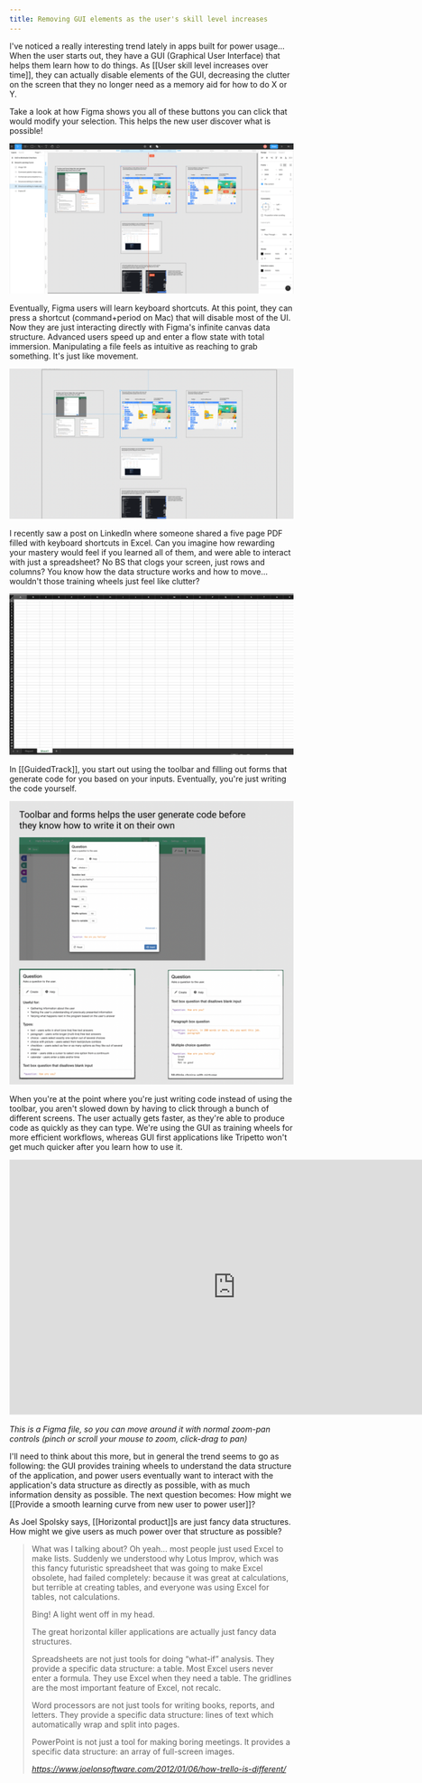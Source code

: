 ```yaml
---
title: Removing GUI elements as the user's skill level increases
---
```


I've noticed a really interesting trend lately in apps built for power usage... When the user starts out, they have a GUI (Graphical User Interface) that helps them learn how to do things. As [[User skill level increases over time]], they can actually disable elements of the GUI, decreasing the clutter on the screen that they no longer need as a memory aid for how to do X or Y.

Take a look at how Figma shows you all of these buttons you can click that would modify your selection. This helps the new user discover what is possible!

![](/assets/blogpics/FigmaBeginnerGUI.png)

Eventually, Figma users will learn keyboard shortcuts. At this point, they can press a shortcut (command+period on Mac) that will disable most of the UI. Now they are just interacting directly with Figma's infinite canvas data structure. Advanced users speed up and enter a flow state with total immersion. Manipulating a file feels as intuitive as reaching to grab something. It's just like movement.

![](/assets/blogpics/FigmaExpertGUI.png)

I recently saw a post on LinkedIn where someone shared a five page PDF filled with keyboard shortcuts in Excel. Can you imagine how rewarding your mastery would feel if you learned all of them, and were able to interact with just a spreadsheet? No BS that clogs your screen, just rows and columns? You know how the data structure works and how to move... wouldn't those training wheels just feel like clutter?

![](/assets/blogpics/ExcelMinimalistGUI.png)

In [[GuidedTrack]], you start out using the toolbar and filling out forms that generate code for you based on your inputs. Eventually, you're just writing the code yourself.

![](/assets/blogpics/GuidedTrackToolbarQuestion.png)

When you're at the point where you're just writing code instead of using the toolbar, you aren't slowed down by having to click through a bunch of different screens. The user actually gets faster, as they're able to produce code as quickly as they can type. We're using the GUI as training wheels for more efficient workflows, whereas GUI first applications like Tripetto won't get much quicker after you learn how to use it.

<iframe style="border: 1px solid rgba(0, 0, 0, 0.1);" width="800" height="450" src="https://www.figma.com/embed?embed_host=share&url=https%3A%2F%2Fwww.figma.com%2Ffile%2FdTePTU7khNGg53ho1pbH8S%2FDSL-vs.-GUI-Speed-Comparison%3Fnode-id%3D23%253A0" allowfullscreen></iframe>

*This is a Figma file, so you can move around it with normal zoom-pan controls (pinch or scroll your mouse to zoom, click-drag to pan)*

I'll need to think about this more, but in general the trend seems to go as following: the GUI provides training wheels to understand the data structure of the application, and power users eventually want to interact with the application's data structure as directly as possible, with as much information density as possible. The next question becomes: How might we [[Provide a smooth learning curve from new user to power user]]?

As Joel Spolsky says, [[Horizontal product]]s are just fancy data structures. How might we give users as much power over that structure as possible?

<blockquote class="quoteback" darkmode="" data-title="How%20Trello%20is%20different" data-author="" cite="https://www.joelonsoftware.com/2012/01/06/how-trello-is-different/"><p>What was I talking about? Oh yeah… most people just used Excel to make lists. Suddenly we understood why Lotus Improv, which was this fancy futuristic spreadsheet that was going to make Excel obsolete, had failed completely: because it was great at calculations, but terrible at creating tables, and everyone was using Excel for tables, not calculations.</p><p>Bing! A light went off in my head. </p><p>The great horizontal killer applications are actually just fancy data structures.</p><p>Spreadsheets are not just tools for doing “what-if” analysis. They provide a specific data structure: a table. Most Excel users never enter a formula. They use Excel when they need a table. The gridlines are the most important feature of Excel, not recalc.</p><p>Word processors are not just tools for writing books, reports, and letters. They provide a specific data structure: lines of text which automatically wrap and split into pages. </p><p>PowerPoint is not just a tool for making boring meetings. It provides a specific data structure: an array of full-screen images.&nbsp;</p><footer> <cite><a href="https://www.joelonsoftware.com/2012/01/06/how-trello-is-different/">https://www.joelonsoftware.com/2012/01/06/how-trello-is-different/</a></cite></footer></blockquote><script note="" src="https://cdn.jsdelivr.net/gh/Blogger-Peer-Review/quotebacks@1/quoteback.js"></script>